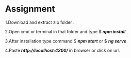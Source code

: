 # Assignment

1.Download and extract zip folder .

2.Open cmd or terminal in that folder and type     $ ***npm install***

3.After installation type command  $ ***npm start***  or $ ***ng serve***

4.Paste ***http://localhost:4200/*** in browser or click on url.
